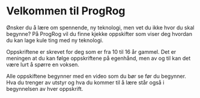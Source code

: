 # Velkommen til ProgRog

Ønsker du å lære om spennende, ny teknologi, men vet du ikke hvor du skal begynne? På ProgRog vil du finne kjekke oppskifter som viser deg hvordan du kan lage kule ting med ny teknologi.

Oppskriftene er skrevet for deg som er fra 10 til 16 år gammel. Det er meningen at du kan følge oppskriftene på egenhånd, men av og til kan det være lurt å spørre en voksen.

Alle oppskiftene begynner med en video som du bør se før du begynner. Hva du trenger av utstyr og hva du kommer til å lære står også i begynnelsen av hver oppskrift.